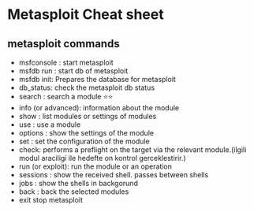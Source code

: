 # Metasploit Cheat sheet

## metasploit commands

- msfconsole : start metasploit
- msfdb run : start db of metasploit
- msfdb init: Prepares the database for metasploit
- db_status: check the metasploit db status
- search : search a module ⭐️⭐️
- info (or advanced): information about the module
- show : list modules or settings of modules
- use : use a module
- options : show the settings of the module
- set : set the configuration of the module
- check: performs a preflight on the target via the relevant module.(ilgili modul araciligi ile hedefte on kontrol gerceklestirir.)
- run (or exploit): run the module or an operation
- sessions : show the received shell. passes between shells
- jobs : show the shells in backgorund
- back : back the selected modules 
- exit stop metasploit


